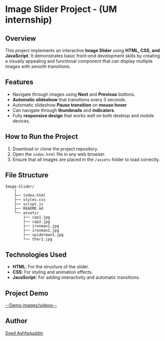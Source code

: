 # Image Slider Project - (UM internship)

## Overview

This project implements an interactive **Image Slider** using **HTML, CSS, and JavaScript**. It demonstrates basic front-end development skills by creating a visually appealing and functional component that can display multiple images with smooth transitions.

## Features

- Navigate through images using **Next** and **Previous** buttons.
- **Automatic slideshow** that transitions every 3 seconds.
- Automatic slideshow **Pause transition** on **mouse hover**
- Can navigate through **thumbnails** and **indicators**.
- Fully **responsive design** that works well on both desktop and mobile devices.

## How to Run the Project

1. Download or clone the project repository.
2. Open the `index.html` file in any web browser.
3. Ensure that all images are placed in the `/assets` folder to load correctly.

## File Structure
    Image-Slider/
        │
        ├── index.html
        ├── styles.css
        ├── script.js
        ├── README.md
        └── assets/
            ├── cap1.jpg
            ├── cap2.jpg
            ├── ironman1.jpg
            ├── ironman2.jpg
            ├── spiderman1.jpg
            └── thor1.jpg

## Technologies Used
- **HTML**: For the structure of the slider.
- **CSS**: For styling and animation effects.
- **JavaScript**: For adding interactivity and automatic transitions.

## Project Demo
[--Demo images/videos--](https://drive.google.com/drive/folders/12vqG_4RtuzcatqAmCrmrKZQu1kgOMRZJ?usp=drive_link)

## Author
[Syed Ashfaquddin](github.com/Ashfaq03)



